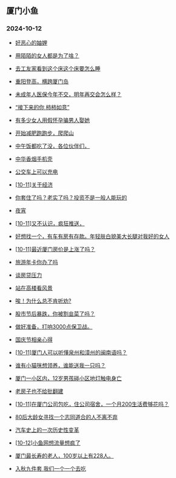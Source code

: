 ## 厦门小鱼 
### 2024-10-12

+ [好恶心的妯娌](http://bbs.xmfish.com/read-htm-tid-18250030.html)

+ [用陌陌的女人都是为了啥？](http://bbs.xmfish.com/read-htm-tid-18250052.html)

+ [去工友家看到这个床这个床要怎么睡](http://bbs.xmfish.com/read-htm-tid-18250111.html)

+ [重阳登高，横跨厦门岛](http://bbs.xmfish.com/read-htm-tid-18250115.html)

+ [未成年人医保今年不交，明年再交会怎么样？](http://bbs.xmfish.com/read-htm-tid-18250081.html)

+ [“接下来的你 柿柿如意”](http://bbs.xmfish.com/read-htm-tid-18250100.html)

+ [有多少女人用假怀孕骗男人娶她](http://bbs.xmfish.com/read-htm-tid-18250120.html)

+ [开始减肥跑跑步，爬爬山](http://bbs.xmfish.com/read-htm-tid-18250091.html)

+ [中午饭都吃了没，各位伙伴们，](http://bbs.xmfish.com/read-htm-tid-18250118.html)

+ [中华香烟手机壳](http://bbs.xmfish.com/read-htm-tid-18250143.html)

+ [公交车上可以充电](http://bbs.xmfish.com/read-htm-tid-18250140.html)

+ [[10-11]关于经济](http://bbs.xmfish.com/read-htm-tid-18250199.html)

+ [你套住了吗？老实了吗？投资不是一般人能玩的](http://bbs.xmfish.com/read-htm-tid-18250175.html)

+ [夜宵](http://bbs.xmfish.com/read-htm-tid-18250124.html)

+ [[10-11]又不认识，疯狂推送，](http://bbs.xmfish.com/read-htm-tid-18250117.html)

+ [好想找一个，有车有房有存款。年轻肤白貌美大长腿对我好的女人](http://bbs.xmfish.com/read-htm-tid-18250279.html)

+ [[10-11]最近厦门房价是上涨了吗？](http://bbs.xmfish.com/read-htm-tid-18250241.html)

+ [旅游年卡你办了吗](http://bbs.xmfish.com/read-htm-tid-18250274.html)

+ [谈房贷压力](http://bbs.xmfish.com/read-htm-tid-18250237.html)

+ [站在高楼看风景](http://bbs.xmfish.com/read-htm-tid-18250211.html)

+ [唉！为什么总不肯听劝?](http://bbs.xmfish.com/read-htm-tid-18250240.html)

+ [股市节后暴跌，你被割韭菜了吗？](http://bbs.xmfish.com/read-htm-tid-18250291.html)

+ [做好准备，打响3000点保卫战。](http://bbs.xmfish.com/read-htm-tid-18250171.html)

+ [国庆节相亲心得](http://bbs.xmfish.com/read-htm-tid-18250189.html)

+ [[10-11]厦门人可以听懂泉州和漳州的闽南语吗？](http://bbs.xmfish.com/read-htm-tid-18250235.html)

+ [谁有小猫咪想领养，谁能送我一只吗？](http://bbs.xmfish.com/read-htm-tid-18250273.html)

+ [厦门一小区内，12岁男孩碰小区地灯触电身亡](http://bbs.xmfish.com/read-htm-tid-18250330.html)

+ [老房子也不给批翻建](http://bbs.xmfish.com/read-htm-tid-18250270.html)

+ [[10-11]在厦门公司包吃，住公司宿舍，一个月200生活费够花吗？](http://bbs.xmfish.com/read-htm-tid-18250245.html)

+ [80后大龄女寻找一个志同道合的人不离不弃](http://bbs.xmfish.com/read-htm-tid-18250256.html)

+ [汽车史上的一次历史性变革](http://bbs.xmfish.com/read-htm-tid-18250290.html)

+ [[10-12]小鱼网想流量想疯了](http://bbs.xmfish.com/read-htm-tid-18250408.html)

+ [厦门最长寿的老人，100岁以上有228人。](http://bbs.xmfish.com/read-htm-tid-18250272.html)

+ [入秋九件套 我们一个一个去吃](http://bbs.xmfish.com/read-htm-tid-18250364.html)

